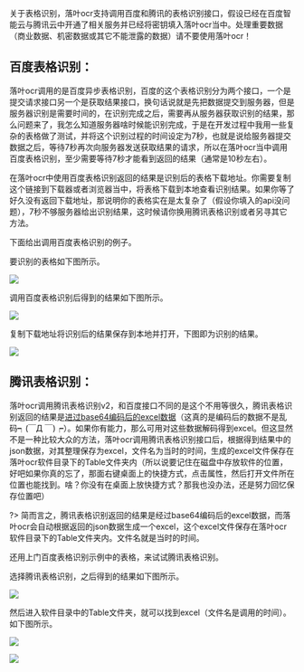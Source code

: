 关于表格识别，落叶ocr支持调用百度和腾讯的表格识别接口，假设已经在百度智能云与腾讯云中开通了相关服务并已经将密钥填入落叶ocr当中。处理重要数据（商业数据、机密数据或其它不能泄露的数据）请不要使用落叶ocr！

## 百度表格识别：

落叶ocr调用的是百度异步表格识别，百度的这个表格识别分为两个接口，一个是提交请求接口另一个是获取结果接口，换句话说就是先把数据提交到服务器，但是服务器识别是需要时间的，在识别完成之后，需要再从服务器获取识别的结果，那么问题来了，我怎么知道服务器啥时候能识别完成，于是在开发过程中我用一些复杂的表格做了测试，并将这个识别过程的时间设定为7秒，也就是说给服务器提交数据之后，等待7秒再次向服务器发送获取结果的请求，所以在落叶ocr当中调用百度表格识别，至少需要等待7秒才能看到返回的结果（通常是10秒左右）。

在落叶ocr中使用百度表格识别返回的结果是识别后的表格下载地址。你需要复制这个链接到下载器或者浏览器当中，将表格下载到本地查看识别结果。如果你等了好久没有返回下载地址，那说明你的表格实在是太复杂了（假设你填入的api没问题），7秒不够服务器给出识别结果，这时候请你换用腾讯表格识别或者另寻其它方法。

下面给出调用百度表格识别的例子。

要识别的表格如下图所示。

![](https://s3.ax1x.com/2021/01/29/yPFjwd.png)

调用百度表格识别后得到的结果如下图所示。

![](https://s3.ax1x.com/2021/01/29/yPkYkR.png)

复制下载地址将识别后的结果保存到本地并打开，下图即为识别的结果。

![](https://s3.ax1x.com/2021/01/29/yPk7As.png)

## 腾讯表格识别：

落叶ocr调用腾讯表格识别v2，和百度接口不同的是这个不用等很久，腾讯表格识别返回的结果是<u>进过base64编码后的excel数据</u>（这真的是编码后的数据不是乱码┑(￣Д ￣)┍）。如果你有能力，那么可用对这些数据解码得到excel。但这显然不是一种比较大众的方法，落叶ocr调用腾讯表格识别接口后，根据得到结果中的json数据，对其整理保存为excel，文件名为当时的时间，生成的excel文件保存在落叶ocr软件目录下的Table文件夹内（所以说要记住在磁盘中存放软件的位置，好吧如果你真的忘了，那面右键桌面上的快捷方式，点击属性，然后打开文件所在位置也能找到。啥？你没有在桌面上放快捷方式？那我也没办法，还是努力回忆保存位置吧）

?> 简而言之，腾讯表格识别返回的结果是经过base64编码后的excel数据，而落叶ocr会自动根据返回的json数据生成一个excel，这个excel文件保存在落叶ocr软件目录下的Table文件夹内。文件名就是当时的时间。

还用上门百度表格识别示例中的表格，来试试腾讯表格识别。

选择腾讯表格识别，之后得到的结果如下图所示。

![](https://s3.ax1x.com/2021/01/29/yPZKUJ.png)

然后进入软件目录中的Table文件夹，就可以找到excel（文件名是调用的时间）。如下图所示。

![](https://s3.ax1x.com/2021/01/29/yPeZRI.png)

![](https://s3.ax1x.com/2021/01/29/yPesY9.png)









